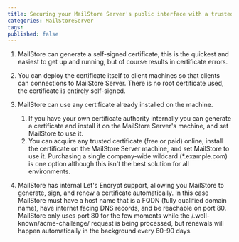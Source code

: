 ```yaml
---
title: Securing your MailStore Server's public interface with a trusted certificate-5a90ddf4
categories: MailStoreServer
tags: 
published: false
--- 
```

1. MailStore can generate a self-signed certificate, this is the quickest and easiest to get up and running, but of course results in certificate errors.

2. You can deploy the certificate itself to client machines so that clients can connections to MailStore Server. There is no root certificate used, the certificate is entirely self-signed.

3. MailStore can use any certificate already installed on the machine. 
    1. If you have your own certificate authority internally you can generate a certificate and install it on the MailStore Server's machine, and set MailStore to use it.
    2. You can acquire any trusted certificate (free or paid) online, install the certificate on the MailStore Server machine, and set MailStore to use it. Purchasing a single company-wide wildcard (*.example.com) is one option although this isn't the best solution for all environments.

4. MailStore has internal Let's Encrypt support, allowing you MailStore to generate, sign, and renew a certificate automatically. In this case MailStore must have a host name that is a FQDN (fully qualified domain name), have internet facing DNS records, and be reachable on port 80. MailStore only uses port 80 for the few moments while the /.well-known/acme-challenge/ request is being processed, but renewals will happen automatically in the background every 60-90 days.

